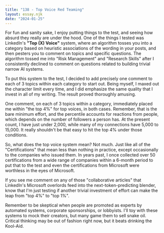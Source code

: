 ```yaml
---
title: "138 - Top Voice Red Teaming"
layout: essay.njk
date: "2024-01-25"
---
```


For fun and sanity sake, I enjoy putting things to the test, and seeing how absurd they really are under the hood. One of the things I tested was LinkedIn's **"Top (X) Voice"** system, where an algorithm tosses you into a category based on heuristic associations of the wording in your posts, and then pesters you to comment on topics and specific questions. The algorithm tossed me into "Risk Management" and "Research Skills" after I consistently declined to comment on questions related to building trivial narrow AI systems.

To put this system to the test, I decided to add precisely one comment to each of 3 topics within each category to start out. Being myself, I maxed out the character limit every time, and I did emphasize the same quality that I invest in all of my writing. The result proved thoroughly amusing.

One comment, on each of 3 topics within a category, immediately placed me within "the top 4%" for top voices, in both cases. Remember, that is the bare minimum effort, and the percentile accounts for reactions from people, which depends on the number of followers a person has. At the present count, I have just under 2,000, while many of my connections have 5,000 to 15,000. It really shouldn't be that easy to hit the top 4% under those conditions.

So, what does the top voice system mean? Not much. Just like all of the "Certifications" that mean less than nothing in practice, except occasionally to the companies who issued them. In years past, I once collected over 50 certifications from a wide range of companies within a 6-month period to put that to the test and even the certifications from Microsoft were worthless in the eyes of Microsoft.

If you see me comment on any of those "collaborative articles" that LinkedIn's Microsoft overlords feed into the next-token-predicting blender, know that I'm just testing if another trivial investment of effort can make the leap from "top 4%" to "top 1%".

Remember to be skeptical when people are promoted as experts by automated systems, corporate sponsorships, or lobbyists. I'll toy with these systems to mock their creators, but many game them to sell snake oil. Critical thinking may be out of fashion right now, but it beats drinking the Kool-Aid.